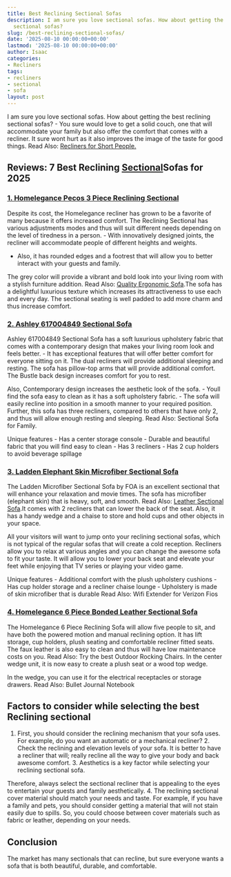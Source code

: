 ```yaml
---
title: Best Reclining Sectional Sofas
description: I am sure you love sectional sofas. How about getting the best reclining
  sectional sofas?
slug: /best-reclining-sectional-sofas/
date: '2025-08-10 00:00:00+00:00'
lastmod: '2025-08-10 00:00:00+00:00'
author: Isaac
categories:
- Recliners
tags:
- recliners
- sectional
- sofa
layout: post
---
```

I am sure you love sectional sofas. How about getting the best reclining sectional sofas? - You sure would love to get a solid couch, one that will accommodate your family but also offer the comfort that comes with a recliner. It sure wont hurt as it also improves the image of the taste for good things. Read Also: [Recliners for Short People. ](https://pestpolicy.com/best-recliners-for-short-people/)

##  Reviews: 7 Best Reclining [Sectional](https://pestpolicy.com/best-leather-sectional-sofa/)Sofas for 2025

###  [1. Homelegance Pecos 3 Piece Reclining Sectional](https://www.amazon.com/dp/B077JKFS3W/?tag=p-policy-20)

Despite its cost, the Homelegance recliner has grown to be a favorite of many because it offers increased comfort. The Reclining Sectional has various adjustments modes and thus will suit different needs depending on the level of tiredness in a person. - With innovatively designed joints, the recliner will accommodate people of different heights and weights.

- Also, it has rounded edges and a footrest that will allow you to better interact with your guests and family.

The grey color will provide a vibrant and bold look into your living room with a stylish furniture addition. Read Also: [Quality Ergonomic Sofa](https://pestpolicy.com/best-ergonomic-sofa/).The sofa has a delightful luxurious texture which increases its attractiveness to use each and every day. The sectional seating is well padded to add more charm and thus increase comfort.

###  [2. Ashley 617004849 Sectional Sofa](https://www.amazon.com/dp/B002YRAR8C/?tag=p-policy-20)

Ashley 617004849 Sectional Sofa has a soft luxurious upholstery fabric that comes with a contemporary design that makes your living room look and feels better. - It has exceptional features that will offer better comfort for everyone sitting on it. The dual recliners will provide additional sleeping and resting. The sofa has pillow-top arms that will provide additional comfort. The Bustle back design increases comfort for you to rest.

Also, Contemporary design increases the aesthetic look of the sofa. - Youll find the sofa easy to clean as it has a soft upholstery fabric. - The sofa will easily recline into position in a smooth manner to your required position. Further, this sofa has three recliners, compared to others that have only 2, and thus will allow enough resting and sleeping. Read Also: Sectional Sofa for Family.

Unique features - Has a center storage console - Durable and beautiful fabric that you will find easy to clean - Has 3 recliners - Has 2 cup holders to avoid beverage spillage

###  [3. Ladden Elephant Skin Microfiber Sectional Sofa](https://www.amazon.com/dp/B00H1LMUYK/?tag=p-policy-20)

The Ladden Microfiber Sectional Sofa by FOA is an excellent sectional that will enhance your relaxation and movie times. The sofa has microfiber (elephant skin) that is heavy, soft, and smooth. Read Also: [Leather Sectional Sofa](https://pestpolicy.com/best-leather-sectional-sofa/).It comes with 2 recliners that can lower the back of the seat. Also, it has a handy wedge and a chaise to store and hold cups and other objects in your space.

All your visitors will want to jump onto your reclining sectional sofas, which is not typical of the regular sofas that will create a cold reception. Recliners allow you to relax at various angles and you can change the awesome sofa to fit your taste. It will allow you to lower your back seat and elevate your feet while enjoying that TV series or playing your video game.

Unique features - Additional comfort with the plush upholstery cushions - Has cup holder storage and a recliner chaise lounge - Upholstery is made of skin microfiber that is durable Read Also: Wifi Extender for Verizon Fios

###  [4. Homelegance 6 Piece Bonded Leather Sectional Sofa](https://www.amazon.com/dp/B00CP2AMZE/?tag=p-policy-20)

The Homelegance 6 Piece Reclining Sofa will allow five people to sit, and have both the powered motion and manual reclining option. It has lift storage, cup holders, plush seating and comfortable recliner fitted seats. The faux leather is also easy to clean and thus will have low maintenance costs on you. Read Also: Try the best Outdoor Rocking Chairs. In the center wedge unit, it is now easy to create a plush seat or a wood top wedge.

In the wedge, you can use it for the electrical receptacles or storage drawers. Read Also: Bullet Journal Notebook

##  Factors to consider while selecting the best Reclining sectional

1. First, you should consider the reclining mechanism that your sofa uses. For example, do you want an automatic or a mechanical recliner? 2. Check the reclining and elevation levels of your sofa. It is better to have a recliner that will; really recline all the way to give your body and back awesome comfort. 3. Aesthetics is a key factor while selecting your reclining sectional sofa.

Therefore, always select the sectional recliner that is appealing to the eyes to entertain your guests and family aesthetically. 4. The reclining sectional cover material should match your needs and taste. For example, if you have a family and pets, you should consider getting a material that will not stain easily due to spills. So, you could choose between cover materials such as fabric or leather, depending on your needs.

##  Conclusion

The market has many sectionals that can recline, but sure everyone wants a sofa that is both beautiful, durable, and comfortable.